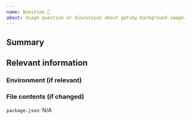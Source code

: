 ```yaml
---
name: Question 🤔
about: Usage question or discussion about gatsby-background-image.
---
```


<!--
  To make it easier for me to help you, please include as much useful information as possible.
  Before opening a new issue, please search existing issues https://github.com/timhagn/gatsby-background-image/issues
-->

## Summary

## Relevant information

<!-- Provide as much useful information as you can -->

### Environment (if relevant)

<!--
  Run `gatsby info --clipboard` in your gatsby project directory and 
  paste its contents here. Should your CLI of choice not support copying directly 
  to clipboard, just copy & paste `gatsby info`'s output here - both ways
  enclosing it within a code block (tripple backticks / ```) would be great! 
-->

### File contents (if changed)

`package.json`: N/A <!-- Please use a code block or just leave it as is if wasn't changed -->